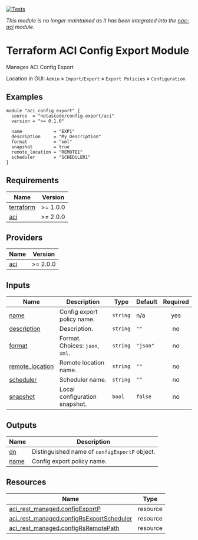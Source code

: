 <!-- BEGIN_TF_DOCS -->
[![Tests](https://github.com/netascode/terraform-aci-config-export/actions/workflows/test.yml/badge.svg)](https://github.com/netascode/terraform-aci-config-export/actions/workflows/test.yml)

*This module is no longer maintained as it has been integrated into the [nac-aci](https://github.com/netascode/terraform-aci-nac-aci) module.*

# Terraform ACI Config Export Module

Manages ACI Config Export

Location in GUI:
`Admin` » `Import/Export` » `Export Policies` » `Configuration`

## Examples

```hcl
module "aci_config_export" {
  source  = "netascode/config-export/aci"
  version = ">= 0.1.0"

  name            = "EXP1"
  description     = "My Description"
  format          = "xml"
  snapshot        = true
  remote_location = "REMOTE1"
  scheduler       = "SCHEDULER1"
}
```

## Requirements

| Name | Version |
|------|---------|
| <a name="requirement_terraform"></a> [terraform](#requirement\_terraform) | >= 1.0.0 |
| <a name="requirement_aci"></a> [aci](#requirement\_aci) | >= 2.0.0 |

## Providers

| Name | Version |
|------|---------|
| <a name="provider_aci"></a> [aci](#provider\_aci) | >= 2.0.0 |

## Inputs

| Name | Description | Type | Default | Required |
|------|-------------|------|---------|:--------:|
| <a name="input_name"></a> [name](#input\_name) | Config export policy name. | `string` | n/a | yes |
| <a name="input_description"></a> [description](#input\_description) | Description. | `string` | `""` | no |
| <a name="input_format"></a> [format](#input\_format) | Format. Choices: `json`, `xml`. | `string` | `"json"` | no |
| <a name="input_remote_location"></a> [remote\_location](#input\_remote\_location) | Remote location name. | `string` | `""` | no |
| <a name="input_scheduler"></a> [scheduler](#input\_scheduler) | Scheduler name. | `string` | `""` | no |
| <a name="input_snapshot"></a> [snapshot](#input\_snapshot) | Local configuration snapshot. | `bool` | `false` | no |

## Outputs

| Name | Description |
|------|-------------|
| <a name="output_dn"></a> [dn](#output\_dn) | Distinguished name of `configExportP` object. |
| <a name="output_name"></a> [name](#output\_name) | Config export policy name. |

## Resources

| Name | Type |
|------|------|
| [aci_rest_managed.configExportP](https://registry.terraform.io/providers/CiscoDevNet/aci/latest/docs/resources/rest_managed) | resource |
| [aci_rest_managed.configRsExportScheduler](https://registry.terraform.io/providers/CiscoDevNet/aci/latest/docs/resources/rest_managed) | resource |
| [aci_rest_managed.configRsRemotePath](https://registry.terraform.io/providers/CiscoDevNet/aci/latest/docs/resources/rest_managed) | resource |
<!-- END_TF_DOCS -->